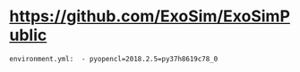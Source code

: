 # https://github.com/ExoSim/ExoSimPublic

```console
environment.yml:  - pyopencl=2018.2.5=py37h8619c78_0

```
